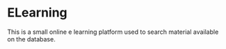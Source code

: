 # ELearning
This is a small online e learning platform used to search material available on the database.
